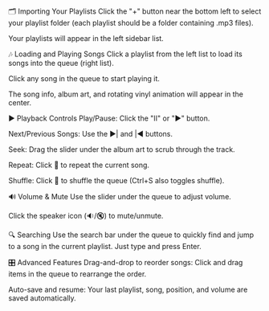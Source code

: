 🗂 Importing Your Playlists
Click the "+" button near the bottom left to select your playlist folder (each playlist should be a folder containing .mp3 files).

Your playlists will appear in the left sidebar list.

🎶 Loading and Playing Songs
Click a playlist from the left list to load its songs into the queue (right list).

Click any song in the queue to start playing it.

The song info, album art, and rotating vinyl animation will appear in the center.

▶️ Playback Controls
Play/Pause: Click the "II" or "▶" button.

Next/Previous Songs: Use the ▶| and |◀ buttons.

Seek: Drag the slider under the album art to scrub through the track.

Repeat: Click 🔁 to repeat the current song.

Shuffle: Click 🔀 to shuffle the queue (Ctrl+S also toggles shuffle).

🔊 Volume & Mute
Use the slider under the queue to adjust volume.

Click the speaker icon (🔉/🔇) to mute/unmute.

🔍 Searching
Use the search bar under the queue to quickly find and jump to a song in the current playlist. Just type and press Enter.

🎛 Advanced Features
Drag-and-drop to reorder songs: Click and drag items in the queue to rearrange the order.

Auto-save and resume: Your last playlist, song, position, and volume are saved automatically.
